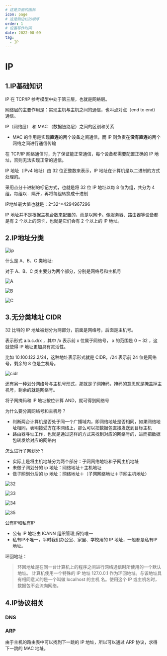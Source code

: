 ```yaml
---
# 这是页面的图标
icon: page
# 这是侧边栏的顺序
order: 1
# 设置写作时间
date: 2022-08-09
tag:
  - IP
---
```

<!-- more -->


# IP

## 1.IP基础知识 

IP 在 TCP/IP 参考模型中处于第三层，也就是⽹络层。   


⽹络层的主要作⽤是：实现主机与主机之间的通信，也叫点对点（end to end）通信。     

IP（⽹络层） 和 MAC （数据链路层）之间的区别和关系  
  - MAC 的作⽤是实现**直连**的两个设备之间通信，⽽ IP 则负责在**没有直连**的两个⽹络之间进⾏通信传输   


在 TCP/IP ⽹络通信时，为了保证能正常通信，每个设备都需要配置正确的 IP 地址，否则⽆法实现正常的通信。    


IP 地址（IPv4 地址）由 32 位正整数来表示，IP 地址在计算机是以⼆进制的⽅式处理的。    

采⽤点分⼗进制的标记⽅式，也就是将 32 位 IP 地址以每 8 位为组，共分为 4 组，每组以`. `隔开，再将每组转换成⼗进制    

IP地址最大值也就是：2^32^=4294967296    


IP 地址并不是根据主机台数来配置的，⽽是以⽹卡。像服务器、路由器等设备都是有 2 个以上的⽹卡，也就是它们会有 2 个以上的 IP 地址。  


## 2.IP地址分类  

![ip](./images/ip.jpg)   


什么是 A、B、C 类地址:    

对于 A、B、C 类主要分为两个部分，分别是⽹络号和主机号


![A](./images/IPA.jpg)  

![B](./images/IPB.jpg)  

![C](./images/IPC.jpg)  

## 3.⽆分类地址 CIDR   

32 ⽐特的 IP 地址被划分为两部分，前⾯是⽹络号，后⾯是主机号。   

表示形式 a.b.c.d/x ，其中 /x 表示前 x 位属于⽹络号， x 的范围是 0 ~ 32 ，这就使得 IP 地址更加具有灵活性。  

⽐如 10.100.122.2/24，这种地址表示形式就是 CIDR，/24 表示前 24 位是⽹络号，剩余的 8 位是主机号。    

![cidr](./images/CIDR.png)

还有另⼀种划分⽹络号与主机号形式，那就是⼦⽹掩码，掩码的意思就是掩盖掉主机号，剩余的就是⽹络号。   

将⼦⽹掩码和 IP 地址按位计算 AND，就可得到⽹络号   

为什么要分离⽹络号和主机号？  

   - 判断两台计算机是否处于同一个广播域内，即网络地址是否相同，如果⽹络地址相同，表明接受⽅在本⽹络上，那么可以把数据包直接发送到⽬标主机   
   - 路由器寻址⼯作，也就是通过这样的⽅式来找到对应的⽹络号的，进⽽把数据包转发给对应的⽹络内   


怎么进⾏⼦⽹划分？   

  - 实际上是将主机地址分为两个部分：⼦⽹⽹络地址和⼦⽹主机地址
  - 未做⼦⽹划分的 ip 地址：⽹络地址＋主机地址  
  - 做⼦⽹划分后的 ip 地址：⽹络地址＋（⼦⽹⽹络地址＋⼦⽹主机地址）  

![32](./images/32.png) 


![33](./images/33.png) 


![34](./images/34.png)  


![35](./images/35.png)


公有IP和私有IP  

- 公有 IP 地址由 ICANN 组织管理,保持唯一
- 私有IP不唯一，平时我们办公室、家⾥、学校⽤的 IP 地址，⼀般都是私有IP 地址。     

环回地址：  

>环回地址是在同⼀台计算机上的程序之间进⾏⽹络通信时所使⽤的⼀个默认地址。
计算机使⽤⼀个特殊的 IP 地址 127.0.0.1 作为环回地址。与该地址具有相同意义的是⼀个叫做 localhost 的主机
名。使⽤这个 IP 或主机名时，数据包不会流向⽹络。  


## 4.IP协议相关

### DNS
### ARP
由于主机的路由表中可以找到下⼀跳的 IP 地址，所以可以通过 ARP 协议，求得下⼀跳的 MAC 地址。